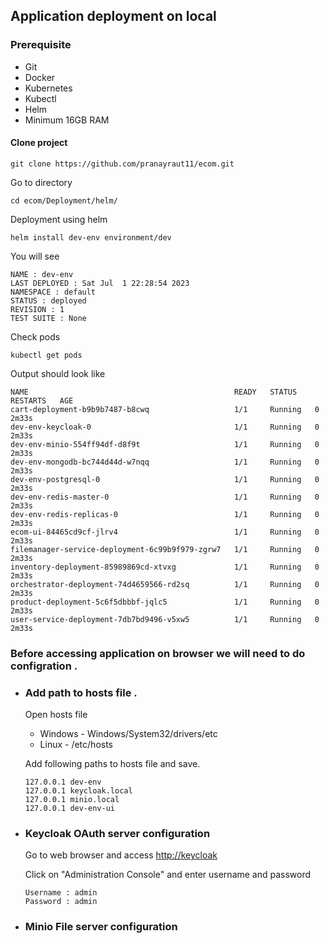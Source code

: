 ## Application deployment on local 
### Prerequisite
* Git
* Docker
* Kubernetes
* Kubectl
* Helm
* Minimum 16GB RAM

#### Clone project 
```
git clone https://github.com/pranayraut11/ecom.git
```
Go to directory 
```
cd ecom/Deployment/helm/
```
Deployment using helm
```
helm install dev-env environment/dev
```
You will see
```
NAME : dev-env
LAST DEPLOYED : Sat Jul  1 22:28:54 2023
NAMESPACE : default
STATUS : deployed
REVISION : 1
TEST SUITE : None
```
Check pods
```
kubectl get pods
```
Output should look like 
```
NAME                                              READY   STATUS    RESTARTS   AGE
cart-deployment-b9b9b7487-b8cwq                   1/1     Running   0          2m33s
dev-env-keycloak-0                                1/1     Running   0          2m33s
dev-env-minio-554ff94df-d8f9t                     1/1     Running   0          2m33s
dev-env-mongodb-bc744d44d-w7nqq                   1/1     Running   0          2m33s
dev-env-postgresql-0                              1/1     Running   0          2m33s
dev-env-redis-master-0                            1/1     Running   0          2m33s
dev-env-redis-replicas-0                          1/1     Running   0          2m33s
ecom-ui-84465cd9cf-jlrv4                          1/1     Running   0          2m33s
filemanager-service-deployment-6c99b9f979-zgrw7   1/1     Running   0          2m33s
inventory-deployment-85989869cd-xtvxg             1/1     Running   0          2m33s
orchestrator-deployment-74d4659566-rd2sq          1/1     Running   0          2m33s
product-deployment-5c6f5dbbbf-jqlc5               1/1     Running   0          2m33s
user-service-deployment-7db7bd9496-v5xw5          1/1     Running   0          2m33s
```

### Before accessing application on browser we will need to do configration .
* ### Add path to hosts file .
  Open hosts file
  * Windows - Windows/System32/drivers/etc
  * Linux - /etc/hosts
  
  Add following paths to hosts file and save.
  ```
  127.0.0.1 dev-env
  127.0.0.1 keycloak.local
  127.0.0.1 minio.local
  127.0.0.1 dev-env-ui
  ```

* ### Keycloak OAuth server configuration
    Go to web browser and access [http://keycloak](http://keycloak.local/)
  
    Click on "Administration Console" and enter username and password
    ```
    Username : admin
    Password : admin
    ```


* ### Minio File server configuration
